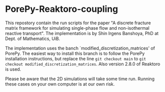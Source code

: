 # PorePy-Reaktoro-coupling

This repostory contain the run scripts for the paper "A discrete fracture matrix framework for simulating single-phase flow and non-isothermal reactive transport". The implementation is by Shin Irgens Banshoya, PhD at Dept. of Mathematics, UiB.

The implementation uses the banch ´modified_discretization_matrices' of PorePy. The easiest way to install this branch is to follow the PorePy installation instructions, but replace the line `git checkout main` to `git checkout modified_discretization_matrices`. Also version 2.8.0 of Reaktoro is used.

Please be aware that the 2D simulations will take some time run. Running these cases on your own computer is at our own risk.
